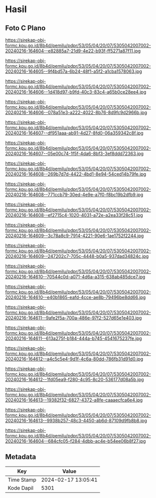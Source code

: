 # Hasil

## Foto C Plano

https://sirekap-obj-formc.kpu.go.id/8b4d/pemilu/pdpr/53/05/04/20/07/5305042007002-20240216-164604--e82885a7-21d9-4e22-b93f-ff5271a87f11.jpg

https://sirekap-obj-formc.kpu.go.id/8b4d/pemilu/pdpr/53/05/04/20/07/5305042007002-20240216-164605--9f4bd57a-6b24-48f1-a5f2-a1cba1578063.jpg

https://sirekap-obj-formc.kpu.go.id/8b4d/pemilu/pdpr/53/05/04/20/07/5305042007002-20240216-164606--1d418d97-b9fd-40c3-83c4-a65b0ce28ee4.jpg

https://sirekap-obj-formc.kpu.go.id/8b4d/pemilu/pdpr/53/05/04/20/07/5305042007002-20240216-164606--078a51e3-a222-4022-8b76-8d9fc9d2966b.jpg

https://sirekap-obj-formc.kpu.go.id/8b4d/pemilu/pdpr/53/05/04/20/07/5305042007002-20240216-164607--df951aaa-ab91-4d27-8fd0-06a359342c8f.jpg

https://sirekap-obj-formc.kpu.go.id/8b4d/pemilu/pdpr/53/05/04/20/07/5305042007002-20240216-164607--05e00c74-1f5f-4da6-8bf3-3ef8ddd72363.jpg

https://sirekap-obj-formc.kpu.go.id/8b4d/pemilu/pdpr/53/05/04/20/07/5305042007002-20240216-164608--269b7d7d-4422-4bd1-8e94-54ced14b79fe.jpg

https://sirekap-obj-formc.kpu.go.id/8b4d/pemilu/pdpr/53/05/04/20/07/5305042007002-20240216-164608--771ccb79-30ed-4e9e-a7f0-f8bc19b2dfb9.jpg

https://sirekap-obj-formc.kpu.go.id/8b4d/pemilu/pdpr/53/05/04/20/07/5305042007002-20240216-164608--ef2715c4-1020-4031-a72e-a2ea33f28c51.jpg

https://sirekap-obj-formc.kpu.go.id/8b4d/pemilu/pdpr/53/05/04/20/07/5305042007002-20240216-164609--3c78a8c9-7914-4221-90e6-1ae1752f2244.jpg

https://sirekap-obj-formc.kpu.go.id/8b4d/pemilu/pdpr/53/05/04/20/07/5305042007002-20240216-164609--247202c7-705c-4448-b0a5-937dad34824c.jpg

https://sirekap-obj-formc.kpu.go.id/8b4d/pemilu/pdpr/53/05/04/20/07/5305042007002-20240216-164610--70544c0d-a071-4d6a-a315-638ab485dce7.jpg

https://sirekap-obj-formc.kpu.go.id/8b4d/pemilu/pdpr/53/05/04/20/07/5305042007002-20240216-164610--e40b1865-eafd-4cce-ae8b-79496be8dd66.jpg

https://sirekap-obj-formc.kpu.go.id/8b4d/pemilu/pdpr/53/05/04/20/07/5305042007002-20240216-164611--9afe2f5a-700a-486e-97f2-527d65e1e403.jpg

https://sirekap-obj-formc.kpu.go.id/8b4d/pemilu/pdpr/53/05/04/20/07/5305042007002-20240216-164611--613a275f-b184-444a-b745-4541675237fe.jpg

https://sirekap-obj-formc.kpu.go.id/8b4d/pemilu/pdpr/53/05/04/20/07/5305042007002-20240216-164612--a4c5c5e4-9d1f-4c6a-80dd-786fb31d91d0.jpg

https://sirekap-obj-formc.kpu.go.id/8b4d/pemilu/pdpr/53/05/04/20/07/5305042007002-20240216-164612--1fd05ea9-f280-4c95-8c20-536177d08a5b.jpg

https://sirekap-obj-formc.kpu.go.id/8b4d/pemilu/pdpr/53/05/04/20/07/5305042007002-20240216-164613--19382f32-6827-4372-a8fe-caaaecfca6e4.jpg

https://sirekap-obj-formc.kpu.go.id/8b4d/pemilu/pdpr/53/05/04/20/07/5305042007002-20240216-164613--9938b257-48c3-4450-ab6d-87109d9fb8b8.jpg

https://sirekap-obj-formc.kpu.go.id/8b4d/pemilu/pdpr/53/05/04/20/07/5305042007002-20240216-164604--684cfc05-f284-4dbb-ac4e-b54ee06b8f27.jpg


## Metadata

| Key        | Value               |
| ---------- | ------------------- |
| Time Stamp | 2024-02-17 13:05:41 |
| Kode Dapil | 5301                |



